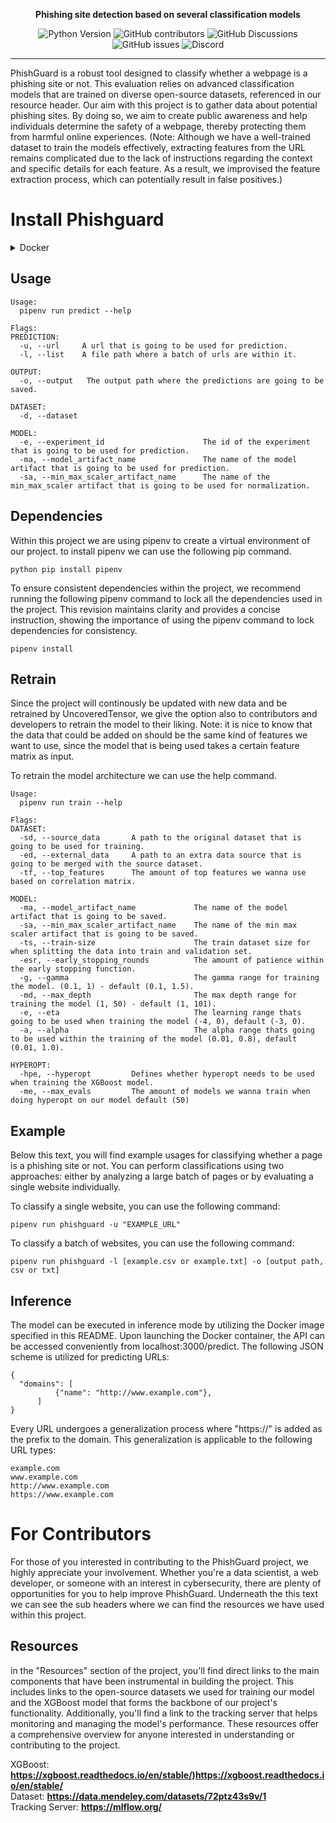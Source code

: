 <p align="center">
  <a style="font-weight: bold;">Phishing site detection based on several classification models</a>
</p>

<p align="center">
  <img src="https://img.shields.io/badge/Python-3.10-blue.svg" alt="Python Version">
  <img alt="GitHub contributors" src="https://img.shields.io/github/contributors/UncoveredTensor/phishguard">
  <img alt="GitHub Discussions" src="https://img.shields.io/github/discussions/UncoveredTensor/phishguard">
  <img alt="GitHub issues" src="https://img.shields.io/github/issues/UncoveredTensor/phishguard">
  <img alt="Discord" src="https://img.shields.io/discord/:1126322560393560204">
</p>

---

PhishGuard is a robust tool designed to classify whether a webpage is a phishing site or not. This evaluation relies on advanced classification models that are trained on diverse open-source datasets, referenced in our resource header. Our aim with this project is to gather data about potential phishing sites. By doing so, we aim to create public awareness and help individuals determine the safety of a webpage, thereby protecting them from harmful online experiences. (Note: Although we have a well-trained dataset to train the models effectively, extracting features from the URL remains complicated due to the lack of instructions regarding the context and specific details for each feature. As a result, we improvised the feature extraction process, which can potentially result in false positives.)

# Install Phishguard

<details close>
<summary>Docker</summary>
<br>
  
    docker-compose up --build
</details>

## Usage
```
Usage:
  pipenv run predict --help
  
Flags:
PREDICTION:
  -u, --url     A url that is going to be used for prediction.
  -l, --list    A file path where a batch of urls are within it.

OUTPUT:
  -o, --output   The output path where the predictions are going to be saved.

DATASET:
  -d, --dataset 
  
MODEL:
  -e, --experiment_id                      The id of the experiment that is going to be used for prediction.
  -ma, --model_artifact_name               The name of the model artifact that is going to be used for prediction.
  -sa, --min_max_scaler_artifact_name      The name of the min_max_scaler artifact that is going to be used for normalization.
```

## Dependencies

Within this project we are using pipenv to create a virtual environment of our project. to install pipenv we can use the following pip command.

    python pip install pipenv

To ensure consistent dependencies within the project, we recommend running the following pipenv command to lock all the dependencies used in the project. This revision maintains clarity and provides a concise instruction, showing the importance of using the pipenv command to lock dependencies for consistency.

    pipenv install

## Retrain
Since the project will continously be updated with new data and be retrained by UncoveredTensor, we give the option also to contributors and developers to retrain the model to their liking. Note: it is nice to know that the data that could be added on should be the same kind of features we want to use, since the model that is being used takes a certain feature matrix as input.

To retrain the model architecture we can use the help command.

```
Usage:
  pipenv run train --help
  
Flags:
DATASET:
  -sd, --source_data       A path to the original dataset that is going to be used for training.
  -ed, --external_data     A path to an extra data source that is going to be merged with the source dataset.
  -tf, --top_features      The amount of top features we wanna use based on correlation matrix.
  
MODEL:
  -ma, --model_artifact_name             The name of the model artifact that is going to be saved.
  -sa, --min_max_scaler_artifact_name    The name of the min max scaler artifact that is going to be saved.                                                                                              
  -ts, --train-size                      The train dataset size for when splitting the data into train and validation set.
  -esr, --early_stopping_rounds          The amount of patience within the early stopping function.
  -g, --gamma                            The gamma range for training the model. (0.1, 1) - default (0.1, 1.5).
  -md, --max_depth                       The max depth range for training the model (1, 50) - default (1, 101).
  -e, --eta                              The learning range thats going to be used when training the model (-4, 0), default (-3, 0).
  -a, --alpha                            The alpha range thats going to be used within the training of the model (0.01, 0.8), default (0.01, 1.0).
  
HYPEROPT:
  -hpe, --hyperopt         Defines whether hyperopt needs to be used when training the XGBoost model.
  -me, --max_evals         The amount of models we wanna train when doing hyperopt on our model default (50)
```

## Example 

Below this text, you will find example usages for classifying whether a page is a phishing site or not. You can perform classifications using two approaches: either by analyzing a large batch of pages or by evaluating a single website individually.

To classify a single website, you can use the following command:

    pipenv run phishguard -u "EXAMPLE_URL"

To classify a batch of websites, you can use the following command:

    pipenv run phishguard -l [example.csv or example.txt] -o [output path, csv or txt]

## Inference
The model can be executed in inference mode by utilizing the Docker image specified in this README. Upon launching the Docker container, the API can be accessed conveniently from localhost:3000/predict.
The following JSON scheme is utilized for predicting URLs:

    {
      "domains": [
              {"name": "http://www.example.com"},
          ]
    }

Every URL undergoes a generalization process where "https://" is added as the prefix to the domain. This generalization is applicable to the following URL types:

    example.com
    www.example.com
    http://www.example.com
    https://www.example.com
  
# For Contributors
For those of you interested in contributing to the PhishGuard project, we highly appreciate your involvement. Whether you're a data scientist, a web developer, or someone with an interest in cybersecurity, there are plenty of opportunities for you to help improve PhishGuard. Underneath the this text we can see the sub headers where we can find the resources we have used within this project.

## Resources
in the "Resources" section of the project, you'll find direct links to the main components that have been instrumental in building the project. This includes links to the open-source datasets we used for training our model and the XGBoost model that forms the backbone of our project's functionality. Additionally, you'll find a link to the tracking server that helps monitoring and managing the model's performance. These resources offer a comprehensive overview for anyone interested in understanding or contributing to the project.

XGBoost: **https://xgboost.readthedocs.io/en/stable/)https://xgboost.readthedocs.io/en/stable/** <br>
Dataset: **https://data.mendeley.com/datasets/72ptz43s9v/1** <br>
Tracking Server: **https://mlflow.org/**
